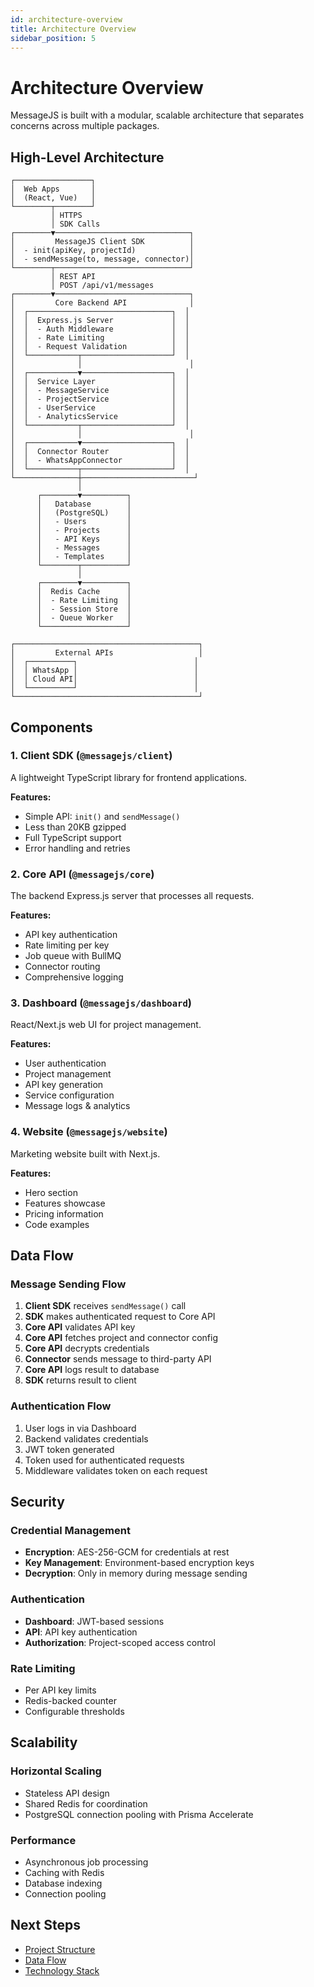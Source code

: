 ```yaml
---
id: architecture-overview
title: Architecture Overview
sidebar_position: 5
---
```


# Architecture Overview

MessageJS is built with a modular, scalable architecture that separates concerns across multiple packages.

## High-Level Architecture

```
┌─────────────────┐
│  Web Apps       │
│  (React, Vue)   │
└────────┬────────┘
         │ HTTPS
         │ SDK Calls
┌────────▼──────────────────────────────┐
│         MessageJS Client SDK          │
│  - init(apiKey, projectId)            │
│  - sendMessage(to, message, connector)│
└────────┬──────────────────────────────┘
         │ REST API
         │ POST /api/v1/messages
┌────────▼──────────────────────────────┐
│         Core Backend API              │
│  ┌────────────────────────────────┐  │
│  │  Express.js Server             │  │
│  │  - Auth Middleware             │  │
│  │  - Rate Limiting               │  │
│  │  - Request Validation          │  │
│  └───────────┬────────────────────┘  │
│              │                        │
│  ┌───────────▼────────────────────┐  │
│  │  Service Layer                 │  │
│  │  - MessageService              │  │
│  │  - ProjectService              │  │
│  │  - UserService                 │  │
│  │  - AnalyticsService            │  │
│  └───────────┬────────────────────┘  │
│              │                        │
│  ┌───────────▼────────────────────┐  │
│  │  Connector Router              │  │
│  │  - WhatsAppConnector           │  │
│  └───────────┬────────────────────┘  │
└──────────────┼─────────────────────────┘
               │
      ┌────────▼──────────┐
      │   Database        │
      │   (PostgreSQL)    │
      │   - Users         │
      │   - Projects      │
      │   - API Keys      │
      │   - Messages      │
      │   - Templates     │
      └────────┬──────────┘
               │
      ┌────────▼──────────┐
      │  Redis Cache      │
      │  - Rate Limiting  │
      │  - Session Store  │
      │  - Queue Worker   │
      └───────────────────┘

┌─────────────────────────────────────────┐
│         External APIs                   │
│  ┌──────────┐                          │
│  │ WhatsApp │                          │
│  │ Cloud API│                          │
│  └──────────┘                          │
└─────────────────────────────────────────┘
```

## Components

### 1. Client SDK (`@messagejs/client`)

A lightweight TypeScript library for frontend applications.

**Features:**
- Simple API: `init()` and `sendMessage()`
- Less than 20KB gzipped
- Full TypeScript support
- Error handling and retries

### 2. Core API (`@messagejs/core`)

The backend Express.js server that processes all requests.

**Features:**
- API key authentication
- Rate limiting per key
- Job queue with BullMQ
- Connector routing
- Comprehensive logging

### 3. Dashboard (`@messagejs/dashboard`)

React/Next.js web UI for project management.

**Features:**
- User authentication
- Project management
- API key generation
- Service configuration
- Message logs & analytics

### 4. Website (`@messagejs/website`)

Marketing website built with Next.js.

**Features:**
- Hero section
- Features showcase
- Pricing information
- Code examples

## Data Flow

### Message Sending Flow

1. **Client SDK** receives `sendMessage()` call
2. **SDK** makes authenticated request to Core API
3. **Core API** validates API key
4. **Core API** fetches project and connector config
5. **Core API** decrypts credentials
6. **Connector** sends message to third-party API
7. **Core API** logs result to database
8. **SDK** returns result to client

### Authentication Flow

1. User logs in via Dashboard
2. Backend validates credentials
3. JWT token generated
4. Token used for authenticated requests
5. Middleware validates token on each request

## Security

### Credential Management

- **Encryption**: AES-256-GCM for credentials at rest
- **Key Management**: Environment-based encryption keys
- **Decryption**: Only in memory during message sending

### Authentication

- **Dashboard**: JWT-based sessions
- **API**: API key authentication
- **Authorization**: Project-scoped access control

### Rate Limiting

- Per API key limits
- Redis-backed counter
- Configurable thresholds

## Scalability

### Horizontal Scaling

- Stateless API design
- Shared Redis for coordination
- PostgreSQL connection pooling with Prisma Accelerate

### Performance

- Asynchronous job processing
- Caching with Redis
- Database indexing
- Connection pooling

## Next Steps

- [Project Structure](./project-structure)
- [Data Flow](./data-flow)
- [Technology Stack](./technology-stack)

